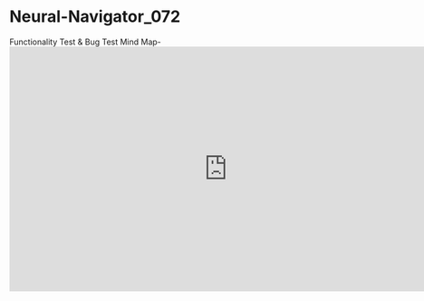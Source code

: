 # Neural-Navigator_072
Functionality Test &
Bug Test
Mind Map- <iframe width="768" height="432" src="https://miro.com/app/live-embed/uXjVLDjzR_c=/?moveToViewport=1823,729,1353,612&embedId=551671402539" frameborder="0" scrolling="no" allow="fullscreen; clipboard-read; clipboard-write" allowfullscreen></iframe>
